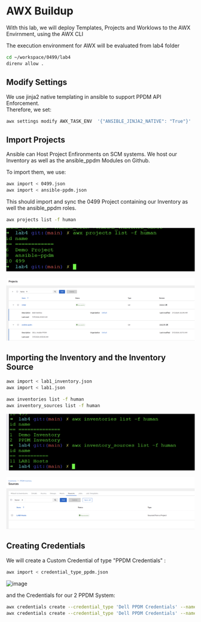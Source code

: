 # AWX Buildup
With this lab, we will deploy Templates, Projects and Worklows to the AWX Envirnment, using the AWX CLI  

The execution environment for AWX will be evaluated from lab4 folder

```bash
cd ~/workspace/0499/lab4
direnv allow .
```
## Modify Settings

We use jinja2 native templating in ansible to support PPDM API Enforcement.  
Therefore, we set:

```bash
awx settings modify AWX_TASK_ENV  '{"ANSIBLE_JINJA2_NATIVE": "True"}'
```

## Import Projects

Ansible can Host Project Enfironments on SCM systems. We host our Inventory as well as the ansible_ppdm Modules on Github.  

To import them, we use:

```bash
awx import < 0499.json
awx import < ansible-ppdm.json
```
This should import and sync the 0499 Project containing our Inventory as well the ansible_ppdm roles.


```bash
awx projects list -f human
```

![alt text](image.png)

![alt text](image-1.png)


## Importing the Inventory and the Inventory Source 


```bash
awx import < lab1_inventory.json
awx import < lab1.json
```

```bash
awx inventories list -f human
awx inventory_sources list -f human
```

![alt text](image-3.png)

![alt text](image-2.png)

## Creating Credentials

We will create a Custom Credential of type "PPDM Credentials" :

```bash
awx import < credential_type_ppdm.json
```

![image](https://github.com/user-attachments/assets/255a3614-384a-4802-bb63-a30148ed722f)

and the Credentials for our 2 PPDM System:

```bash
awx credentials create --credential_type 'Dell PPDM Credentials' --name 'ppdm-2' --user admin  --inputs "{'ppdm_username': 'admin', 'ppdm_password': 'Password123!','ppdm_fqdn': 'ppdm-2.demo.local'}"
awx credentials create --credential_type 'Dell PPDM Credentials' --name 'ppdm-1' --user admin  --inputs "{'ppdm_username': 'admin', 'ppdm_password': 'Password123!','ppdm_fqdn': 'ppdm-1.demo.local'}"
```

